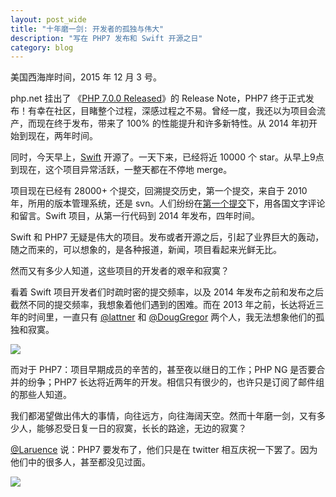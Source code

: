 ```yaml
---
layout: post_wide
title: "十年磨一剑: 开发者的孤独与伟大"
description: "写在 PHP7 发布和 Swift 开源之日"
category: blog
---
```


美国西海岸时间，2015 年 12 月 3 号。

php.net 挂出了 《[PHP 7.0.0 Released][]》的 Release Note，PHP7 终于正式发布！有幸在社区，目睹整个过程，深感过程之不易。曾经一度，我还以为项目会流产，而现在终于发布，带来了 100% 的性能提升和许多新特性。从 2014 年初开始到现在，两年时间。


同时，今天早上，[Swift][] 开源了。一天下来，已经将近 10000 个 star。从早上9点到现在，这个项目异常活跃，一整天都在不停地 merge。


项目现在已经有 28000+ 个提交，回溯提交历史，第一个提交，来自于 2010 年，所用的版本管理系统，还是 svn。人们纷纷在[第一个提交][]下，用各国文字评论和留言。Swift 项目，从第一行代码到 2014 年发布，四年时间。


Swift 和 PHP7 无疑是伟大的项目。发布或者开源之后，引起了业界巨大的轰动，随之而来的，可以想象的，是各种报道，新闻，项目看起来光鲜无比。


然而又有多少人知道，这些项目的开发者的艰辛和寂寞？


看着 Swift 项目开发者们时疏时密的提交频率，以及 2014 年发布之前和发布之后截然不同的提交频率，我想象着他们遇到的困难。而在 2013 年之前，长达将近三年的时间里，一直只有 [@lattner][] 和 [@DougGregor][] 两个人，我无法想象他们的孤独和寂寞。

<div class='row'>
<div class='col-md-8 col-md-offset-2'>
<img src='http://ww1.sinaimg.cn/large/599e230bgw1eynf3qvyr1j20s70iz77r.jpg' />
</div>
</div>


而对于 PHP7：项目早期成员的辛苦的，甚至夜以继日的工作；PHP NG 是否要合并的纷争；PHP7 长达将近两年的开发。相信只有很少的，也许只是订阅了邮件组的那些人知道。


我们都渴望做出伟大的事情，向往远方，向往海阔天空。然而十年磨一剑，又有多少人，能够忍受日复一日的寂寞，长长的路途，无边的寂寞？


[@Laruence][] 说：PHP7 要发布了，他们只是在 twitter 相互庆祝一下罢了。因为他们中的很多人，甚至都没见过面。

<div class='row'>
<div class='col-md-5 col-md-offset-3'>
<img src='http://ww2.sinaimg.cn/large/599e230bgw1eynm9leb0uj20ku112n34.jpg' />
</div>
</div>

[PHP 7.0.0 Released]:                 http://php.net/archive/2015.php#id2015-12-03-1
[@Laruence]:        http://weibo.com/laruence
[第一个提交]:     https://github.com/apple/swift/commit/18844bc65229786b96b89a9fc7739c0fc897905e
[Swift]:     https://github.com/apple/swift/
[@lattner]:     https://github.com/lattner
[@DougGregor]:     https://github.com/DougGregor
